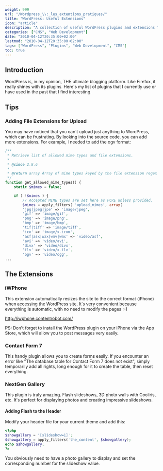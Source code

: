 ```yaml
---
weight: 999
url: "/Wordpress_\\:_les_extentions_pratiques/"
title: "WordPress: Useful Extensions"
icon: "article"
description: "A collection of useful WordPress plugins and extensions that can enhance your website's functionality."
categories: ["CMS", "Web Development"]
date: "2010-04-12T20:35:00+02:00"
lastmod: "2010-04-12T20:35:00+02:00"
tags: ["WordPress", "Plugins", "Web Development", "CMS"]
toc: true
---
```


## Introduction

WordPress is, in my opinion, THE ultimate blogging platform. Like Firefox, it really shines with its plugins. Here's my list of plugins that I currently use or have used in the past that I find interesting.

## Tips

### Adding File Extensions for Upload

You may have noticed that you can't upload just anything to WordPress, which can be frustrating. By looking into the source code, you can add more extensions. For example, I needed to add the ogv format:

```php
/**
 * Retrieve list of allowed mime types and file extensions.
 *
 * @since 2.8.6
 *
 * @return array Array of mime types keyed by the file extension regex corresponding to those types.
 */
function get_allowed_mime_types() {
    static $mimes = false;

    if ( !$mimes ) {
        // Accepted MIME types are set here as PCRE unless provided.
        $mimes = apply_filters( 'upload_mimes', array(
        'jpg|jpeg|jpe' => 'image/jpeg',
        'gif' => 'image/gif',
        'png' => 'image/png',
        'bmp' => 'image/bmp',
        'tif|tiff' => 'image/tiff',
        'ico' => 'image/x-icon',
        'asf|asx|wax|wmv|wmx' => 'video/asf',
        'avi' => 'video/avi',
        'divx' => 'video/divx',
        'flv' => 'video/x-flv',
        'ogv' => 'video/ogg',
...
```

## The Extensions

### iWPhone

This extension automatically resizes the site to the correct format (iPhone) when accessing the WordPress site. It's very convenient because everything is automatic, with no need to modify the pages :-)

http://iwphone.contentrobot.com/

PS: Don't forget to install the WordPress plugin on your iPhone via the App Store, which will allow you to post messages very easily.

### Contact Form 7

This handy plugin allows you to create forms easily. If you encounter an error like "The database table for Contact Form 7 does not exist", simply temporarily add all rights, long enough for it to create the table, then reset everything.

### NextGen Gallery

This plugin is truly amazing. Flash slideshows, 3D photo walls with Cooliris, etc. It's perfect for displaying photos and creating impressive slideshows.

#### Adding Flash to the Header

Modify your header file for your current theme and add this:

```php
<?php
$showgallery = '[slideshow=1]';
$showgallery = apply_filters('the_content', $showgallery);
echo $showgallery;
?>
```

You obviously need to have a photo gallery to display and set the corresponding number for the slideshow value.